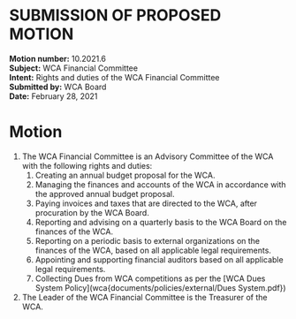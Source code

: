 # SUBMISSION OF PROPOSED MOTION

**Motion number:** 10.2021.6  
**Subject:** WCA Financial Committee  
**Intent:** Rights and duties of the WCA Financial Committee  
**Submitted by:** WCA Board  
**Date:** February 28, 2021  

# Motion

1. The WCA Financial Committee is an Advisory Committee of the WCA with the following rights and duties:
   1. Creating an annual budget proposal for the WCA.
   2. Managing the finances and accounts of the WCA in accordance with the approved annual budget proposal.
   3. Paying invoices and taxes that are directed to the WCA, after procuration by the WCA Board.
   4. Reporting and advising on a quarterly basis to the WCA Board on the finances of the WCA.
   5. Reporting on a periodic basis to external organizations on the finances of the WCA, based on all applicable legal requirements.
   6. Appointing and supporting financial auditors based on all applicable legal requirements.
   7. Collecting Dues from WCA competitions as per the [WCA Dues System Policy](wca{documents/policies/external/Dues System.pdf})
2. The Leader of the WCA Financial Committee is the Treasurer of the WCA.
